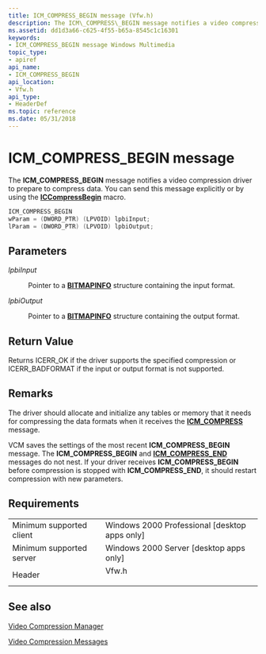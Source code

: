 ```yaml
---
title: ICM_COMPRESS_BEGIN message (Vfw.h)
description: The ICM\_COMPRESS\_BEGIN message notifies a video compression driver to prepare to compress data. You can send this message explicitly or by using the ICCompressBegin macro.
ms.assetid: dd1d3a66-c625-4f55-b65a-8545c1c16301
keywords:
- ICM_COMPRESS_BEGIN message Windows Multimedia
topic_type:
- apiref
api_name:
- ICM_COMPRESS_BEGIN
api_location:
- Vfw.h
api_type:
- HeaderDef
ms.topic: reference
ms.date: 05/31/2018
---
```


# ICM\_COMPRESS\_BEGIN message

The **ICM\_COMPRESS\_BEGIN** message notifies a video compression driver to prepare to compress data. You can send this message explicitly or by using the [**ICCompressBegin**](/windows/desktop/api/Vfw/nf-vfw-iccompressbegin) macro.


```C++
ICM_COMPRESS_BEGIN 
wParam = (DWORD_PTR) (LPVOID) lpbiInput; 
lParam = (DWORD_PTR) (LPVOID) lpbiOutput; 
```



## Parameters

<dl> <dt>

<span id="lpbiInput"></span><span id="lpbiinput"></span><span id="LPBIINPUT"></span>*lpbiInput*
</dt> <dd>

Pointer to a [**BITMAPINFO**](/windows/win32/api/wingdi/ns-wingdi-bitmapinfo) structure containing the input format.

</dd> <dt>

<span id="lpbiOutput"></span><span id="lpbioutput"></span><span id="LPBIOUTPUT"></span>*lpbiOutput*
</dt> <dd>

Pointer to a [**BITMAPINFO**](/windows/win32/api/wingdi/ns-wingdi-bitmapinfo) structure containing the output format.

</dd> </dl>

## Return Value

Returns ICERR\_OK if the driver supports the specified compression or ICERR\_BADFORMAT if the input or output format is not supported.

## Remarks

The driver should allocate and initialize any tables or memory that it needs for compressing the data formats when it receives the [**ICM\_COMPRESS**](icm-compress.md) message.

VCM saves the settings of the most recent **ICM\_COMPRESS\_BEGIN** message. The **ICM\_COMPRESS\_BEGIN** and [**ICM\_COMPRESS\_END**](icm-compress-end.md) messages do not nest. If your driver receives **ICM\_COMPRESS\_BEGIN** before compression is stopped with **ICM\_COMPRESS\_END**, it should restart compression with new parameters.

## Requirements



|                                     |                                                                                  |
|-------------------------------------|----------------------------------------------------------------------------------|
| Minimum supported client<br/> | Windows 2000 Professional \[desktop apps only\]<br/>                       |
| Minimum supported server<br/> | Windows 2000 Server \[desktop apps only\]<br/>                             |
| Header<br/>                   | <dl> <dt>Vfw.h</dt> </dl> |



## See also

<dl> <dt>

[Video Compression Manager](video-compression-manager.md)
</dt> <dt>

[Video Compression Messages](video-compression-messages.md)
</dt> </dl>

 

